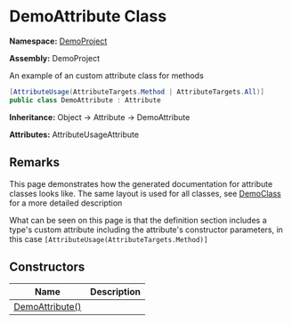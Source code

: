# DemoAttribute Class

**Namespace:** [DemoProject](../Namespace.md)

**Assembly:** DemoProject

An example of an custom attribute class for methods

```csharp
[AttributeUsage(AttributeTargets.Method | AttributeTargets.All)]
public class DemoAttribute : Attribute
```

**Inheritance:** Object → Attribute → DemoAttribute

**Attributes:** AttributeUsageAttribute

## Remarks

This page demonstrates how the generated documentation for attribute classes looks like. The same layout is used for all classes, see [DemoClass](../DemoClass/Type.md) for a more detailed description

What can be seen on this page is that the definition section includes a type's custom attribute including the attribute's constructor parameters, in this case `[AttributeUsage(AttributeTargets.Method)]`

## Constructors

| Name                               | Description |
| ---------------------------------- | ----------- |
| [DemoAttribute()](Constructors.md) |             |
